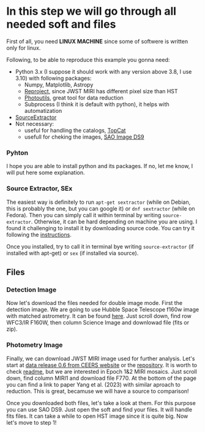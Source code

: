 # In this step we will go through all needed soft and files

First of all, you need **LINUX MACHINE** since some of softwere is written only for linux.

Following, to be able to reproduce this example you gonna need:
- Python 3.x (I suppose it should work with any version above 3.8, I use 3.10) with following packages:
    - Numpy, Matplotlib, Astropy
    - [Reproject](https://pypi.org/project/reproject/), since JWST MIRI has different pixel size than HST
    - [Photoutils](https://photutils.readthedocs.io/en/stable/), great tool for data reduction
    - Subprocess (I think it is default with python), it helps with automatization
- [SourceExtractor](https://sextractor.readthedocs.io/en/latest/Installing.html)
- Not necessary:
    - useful for handling the catalogs, [TopCat](https://www.star.bris.ac.uk/~mbt/topcat/)
    - usefull for cheking the images, [SAO Image DS9](https://sites.google.com/cfa.harvard.edu/saoimageds9)


### Pyhton 
I hope you are able to install python and its packages. If no, let me know, I will put here some explanation.

### Source Extractor, SEx
The easiest way is definitely to run ```apt-get sextractor``` (while on Debian, this is probably the one, but you can google it) or ```dnf sextractor``` (while on Fedora). Then you can simply call it within terminal by writing ```source-extractor```. Otherwise, it can be hard depending on machine you are using. I found it challenging to install it by downloading source code. You can try it following the [instructions](https://sextractor.readthedocs.io/en/latest/Installing.html).

Once you installed, try to call it in terminal bye writing ```source-extractor``` (if installed with apt-get) or ```sex``` (if installed via source).

## Files
### Detection Image
Now let's download the files needed for double image mode. First the detection image. We are going to use Hubble Space Telescope f160w image with matched astrometry. It can be found [here](https://ceers.github.io/hdr1.html). Just scroll down, find row WFC3/IR F160W, then column Science Image and downlowad file (fits or zip).

### Photometry Image
Finally, we can download JWST MIRI image used for further analysis. Let's start at [data release 0.6 from CEERS website](https://ceers.github.io/dr06.html) or the [repository](https://web.corral.tacc.utexas.edu/ceersdata/DR06/MIRI). It is worth to check [readme](https://web.corral.tacc.utexas.edu/ceersdata/DR06/MIRI/README.txt), but we are interested in Epoch 1&2 MIRI mosaics. Just scroll down, find column MIRI1 and download file F770. At the bottom of the page you can find a link to paper Yang et al. (2023) with similar aproach to reduction. This is great, becamuse we will have a source to comparison!

Once you downloaded both files, let's take a look at them. For this purpose you can use SAO DS9. Just open the soft and find your files. It will handle fits files. It can take a while to open HST image since it is quite big. Now let's move to step 1!
